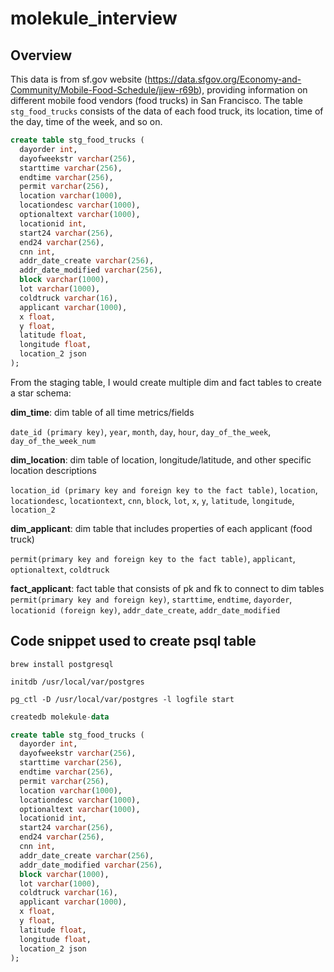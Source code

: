 # molekule_interview

## Overview
This data is from sf.gov website (https://data.sfgov.org/Economy-and-Community/Mobile-Food-Schedule/jjew-r69b), providing information on different mobile food vendors (food trucks) in San Francisco.
The table `stg_food_trucks` consists of the data of each food truck, its location, time of the day, time of the week, and so on.

``` sql
create table stg_food_trucks (
  dayorder int,
  dayofweekstr varchar(256),
  starttime varchar(256),
  endtime varchar(256),
  permit varchar(256),
  location varchar(1000),
  locationdesc varchar(1000),
  optionaltext varchar(1000),
  locationid int,
  start24 varchar(256),
  end24 varchar(256),
  cnn int,
  addr_date_create varchar(256),
  addr_date_modified varchar(256),
  block varchar(1000),
  lot varchar(1000),
  coldtruck varchar(16),
  applicant varchar(1000),
  x float,
  y float,
  latitude float,
  longitude float,
  location_2 json
);
```
From the staging table, I would create multiple dim and fact tables to create a star schema:

<b>dim_time</b>: dim table of all time metrics/fields

`date_id (primary key)`, `year`, `month`, `day`, `hour`, `day_of_the_week`, `day_of_the_week_num`

<b>dim_location</b>: dim table of location, longitude/latitude, and other specific location descriptions

`location_id (primary key and foreign key to the fact table)`, `location`, `locationdesc`, `locationtext`, `cnn`, `block`, `lot`, `x`, `y`, `latitude`, `longitude`, `location_2`

<b>dim_applicant</b>: dim table that includes properties of each applicant (food truck)

`permit(primary key and foreign key to the fact table)`, `applicant`, `optionaltext`, `coldtruck`

<b>fact_applicant</b>: fact table that consists of pk and fk to connect to dim tables
`permit(primary key and foreign key)`, `starttime`, `endtime`, `dayorder`, `locationid (foreign key)`, `addr_date_create`, `addr_date_modified`

## Code snippet used to create psql table
```brew install postgresql```

```initdb /usr/local/var/postgres```

```pg_ctl -D /usr/local/var/postgres -l logfile start```

``` sql
createdb molekule-data
```

```sql 
create table stg_food_trucks (
  dayorder int,
  dayofweekstr varchar(256),
  starttime varchar(256),
  endtime varchar(256),
  permit varchar(256),
  location varchar(1000),
  locationdesc varchar(1000),
  optionaltext varchar(1000),
  locationid int,
  start24 varchar(256),
  end24 varchar(256),
  cnn int,
  addr_date_create varchar(256),
  addr_date_modified varchar(256),
  block varchar(1000),
  lot varchar(1000),
  coldtruck varchar(16),
  applicant varchar(1000),
  x float,
  y float,
  latitude float,
  longitude float,
  location_2 json
);
```
